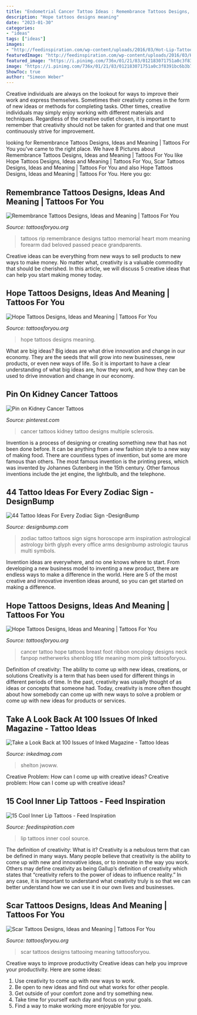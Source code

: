 ```yaml
---
title: "Endometrial Cancer Tattoo Ideas : Remembrance Tattoos Designs, Ideas And Meaning"
description: "Hope tattoos designs meaning"
date: "2023-01-30"
categories:
- "ideas"
tags: ["ideas"]
images:
- "http://feedinspiration.com/wp-content/uploads/2016/03/Hot-Lip-Tattoo-Designs.jpg"
featuredImage: "http://feedinspiration.com/wp-content/uploads/2016/03/Hot-Lip-Tattoo-Designs.jpg"
featured_image: "https://i.pinimg.com/736x/01/21/83/012183071751a0c3f8391bc6b3b7af84--kidney-cancer-cancer-tattoos.jpg"
image: "https://i.pinimg.com/736x/01/21/83/012183071751a0c3f8391bc6b3b7af84--kidney-cancer-cancer-tattoos.jpg"
ShowToc: true
author: "Simeon Weber"
---
```



Creative individuals are always on the lookout for ways to improve their work and express themselves. Sometimes their creativity comes in the form of new ideas or methods for completing tasks. Other times, creative individuals may simply enjoy working with different materials and techniques. Regardless of the creative outlet chosen, it is important to remember that creativity should not be taken for granted and that one must continuously strive for improvement.

	

		
looking for Remembrance Tattoos Designs, Ideas and Meaning | Tattoos For You you've came to the right place. We have 8 Pictures about Remembrance Tattoos Designs, Ideas and Meaning | Tattoos For You like Hope Tattoos Designs, Ideas and Meaning | Tattoos For You, Scar Tattoos Designs, Ideas and Meaning | Tattoos For You and also Hope Tattoos Designs, Ideas and Meaning | Tattoos For You. Here you go:
		
    
## Remembrance Tattoos Designs, Ideas And Meaning | Tattoos For You

<img loading=lazy src="https://www.tattoosforyou.org/wp-content/uploads/2016/05/Small-Remembrance-Tattoos.jpg" onerror="this.onerror=null;this.src='https://tse3.mm.bing.net/th?id=OIP.58sdwI5a6Rgep1CtITOc-wHaFk&amp;pid=15.1';" alt="Remembrance Tattoos Designs, Ideas and Meaning | Tattoos For You">

_Source: tattoosforyou.org_

>tattoos rip remembrance designs tattoo memorial heart mom meaning forearm dad beloved passed peace grandparents. 

	

Creative ideas can be everything from new ways to sell products to new ways to make money. No matter what, creativity is a valuable commodity that should be cherished. In this article, we will discuss 5 creative ideas that can help you start making money today.

    
## Hope Tattoos Designs, Ideas And Meaning | Tattoos For You

<img loading=lazy src="https://www.tattoosforyou.org/wp-content/uploads/2013/11/Hope-Tattoos.jpg" onerror="this.onerror=null;this.src='https://tse4.mm.bing.net/th?id=OIP.rKJ-YDmq0NJsb0pkD3H6FQHaFj&amp;pid=15.1';" alt="Hope Tattoos Designs, Ideas and Meaning | Tattoos For You">

_Source: tattoosforyou.org_

>hope tattoos designs meaning. 

	

What are big ideas?
Big ideas are what drive innovation and change in our economy. They are the seeds that will grow into new businesses, new products, or even new ways of life. So it is important to have a clear understanding of what big ideas are, how they work, and how they can be used to drive innovation and change in our economy.

    
## Pin On Kidney Cancer Tattoos

<img loading=lazy src="https://i.pinimg.com/736x/01/21/83/012183071751a0c3f8391bc6b3b7af84--kidney-cancer-cancer-tattoos.jpg" onerror="this.onerror=null;this.src='https://tse3.mm.bing.net/th?id=OIP.4BbdUUwstVMgIkgc_g7KWAHaJ4&amp;pid=15.1';" alt="Pin on Kidney Cancer Tattoos">

_Source: pinterest.com_

>cancer tattoos kidney tattoo designs multiple sclerosis. 

	

Invention is a process of designing or creating something new that has not been done before. It can be anything from a new fashion style to a new way of making food. There are countless types of invention, but some are more famous than others. The most famous invention is the printing press, which was invented by Johannes Gutenberg in the 15th century. Other famous inventions include the jet engine, the lightbulb, and the telephone.

    
## 44 Tattoo Ideas For Every Zodiac Sign -DesignBump

<img loading=lazy src="https://designbump.com/wp-content/uploads/2015/06/zodiac-tattoos-2.jpg" onerror="this.onerror=null;this.src='https://tse3.mm.bing.net/th?id=OIP.YQECKpqqEy6S6jRlMv7-8wHaLH&amp;pid=15.1';" alt="44 Tattoo Ideas For Every Zodiac Sign -DesignBump">

_Source: designbump.com_

>zodiac tattoo tattoos sign signs horoscope arm inspiration astrological astrology birth glyph every office arms designbump astrologic taurus multi symbols. 

	

Invention ideas are everywhere, and no one knows where to start. From developing a new business model to inventing a new product, there are endless ways to make a difference in the world. Here are 5 of the most creative and innovative invention ideas around, so you can get started on making a difference.

    
## Hope Tattoos Designs, Ideas And Meaning | Tattoos For You

<img loading=lazy src="https://www.tattoosforyou.org/wp-content/uploads/2013/11/Hope-Tattoo-Gallery.jpg" onerror="this.onerror=null;this.src='https://tse3.mm.bing.net/th?id=OIP.q-ThOokpyAQV_JsbwZ8cegHaFj&amp;pid=15.1';" alt="Hope Tattoos Designs, Ideas and Meaning | Tattoos For You">

_Source: tattoosforyou.org_

>cancer tattoo hope tattoos breast foot ribbon oncology designs neck fanpop netherwerks shenblog title meaning mom pink tattoosforyou. 

	

Definition of creativity: The ability to come up with new ideas, creations, or solutions
Creativity is a term that has been used for different things in different periods of time. In the past, creativity was usually thought of as ideas or concepts that someone had. Today, creativity is more often thought about how somebody can come up with new ways to solve a problem or come up with new ideas for products or services.

    
## Take A Look Back At 100 Issues Of Inked Magazine - Tattoo Ideas

<img loading=lazy src="https://www.inkedmag.com/.image/c_limit%2Ccs_srgb%2Cfl_progressive%2Cq_auto:good%2Cw_700/MTY3MzMxMDEwNzU2MTU5MzEz/78.jpg" onerror="this.onerror=null;this.src='https://tse2.mm.bing.net/th?id=OIP.zplzqnC8mqjaMYjOJSVpgQAAAA&amp;pid=15.1';" alt="Take a Look Back at 100 Issues of Inked Magazine - Tattoo Ideas">

_Source: inkedmag.com_

>shelton jwoww. 

	

Creative Problem: How can I come up with creative ideas?
Creative problem: How can I come up with creative ideas?

    
## 15 Cool Inner Lip Tattoos - Feed Inspiration

<img loading=lazy src="http://feedinspiration.com/wp-content/uploads/2016/03/Hot-Lip-Tattoo-Designs.jpg" onerror="this.onerror=null;this.src='https://tse3.mm.bing.net/th?id=OIP.md_d543wRVNny7WIb1u5OgHaJ4&amp;pid=15.1';" alt="15 Cool Inner Lip Tattoos - Feed Inspiration">

_Source: feedinspiration.com_

>lip tattoos inner cool source. 

	

The definition of creativity: What is it?
Creativity is a nebulous term that can be defined in many ways. Many people believe that creativity is the ability to come up with new and innovative ideas, or to innovate in the way you work. Others may define creativity as being Gallup’s definition of creativity which states that “creativity refers to the power of ideas to influence reality.” In any case, it is important to understand what creativity truly is so that we can better understand how we can use it in our own lives and businesses.

    
## Scar Tattoos Designs, Ideas And Meaning | Tattoos For You

<img loading=lazy src="http://www.tattoosforyou.org/wp-content/uploads/2013/11/Scar-Tattooing.jpg" onerror="this.onerror=null;this.src='https://tse2.mm.bing.net/th?id=OIP.Nu5mmLdtbfzWUACK9gMSTAHaFj&amp;pid=15.1';" alt="Scar Tattoos Designs, Ideas and Meaning | Tattoos For You">

_Source: tattoosforyou.org_

>scar tattoos designs tattooing meaning tattoosforyou. 

	

Creative ways to improve productivity
Creative ideas can help you improve your productivity. Here are some ideas: 
1. Use creativity to come up with new ways to work.
2. Be open to new ideas and find out what works for other people. 
3. Get outside of your comfort zone and try something new. 
4. Take time for yourself each day and focus on your goals. 
5. Find a way to make working more enjoyable for you.

